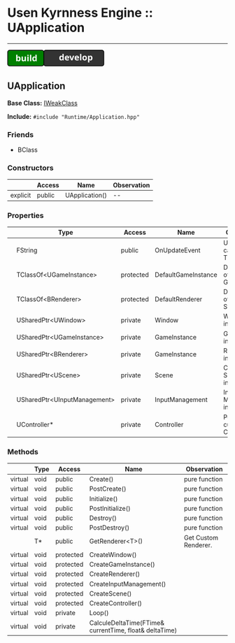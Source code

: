 # Usen Kyrnness Engine :: UApplication
---

[![BuildVersion](https://raw.githubusercontent.com/kleytonslopes/md-asset/main/icons/build/vbuild_dev.svg)](https://github.com/kleytonslopes/md-asset/blob/main/icons/build/vbuild_dev.svg)

## UApplication


**Base Class:** [IWeakClass](../Weaks/i-weakclass.md)

**Include:** ```#include "Runtime/Application.hpp"```

### Friends

- BClass

### Constructors
|          | **Access** | **Name**     | **Observation** |
| --       | --         | --           | --              |
| explicit | public     | UApplication() | --              |

### Properties
|    | **Type**                       | **Access** | **Name**            | **Observation**                  |
| -- | --                             | --         | --                  | --                               |
|    | FString                        | public     | OnUpdateEvent       | Update event called every Tick.  |
|    | TClassOf\<UGameInstance\>      | protected  | DefaultGameInstance | Default class of GameInstance    |
|    | TClassOf\<BRenderer\>          | protected  | DefaultRenderer     | Default class of Renderer System |
|    | USharedPtr\<UWindow\>          | private    | Window              | Window instance.                 |
|    | USharedPtr\<UGameInstance\>    | private    | GameInstance        | Game instance.                   |
|    | USharedPtr\<BRenderer\>        | private    | GameInstance        | Renderer instance.               |
|    | USharedPtr\<UScene\>           | private    | Scene               | Current Scene instance.          |
|    | USharedPtr\<UInputManagement\> | private    | InputManagement     | Input Management instance.       |
|    | UController*                   | private    | Controller          | Pointer to current Controller.   |

### Methods
|          | **Type** | **Access** | **Name**                                               | **Observation**                |
| --       | --       | --         | --                                                     | --                             |
| virtual  | void     | public     | Create()                                               | pure function                  |
| virtual  | void     | public     | PostCreate()                                           | pure function                  |
| virtual  | void     | public     | Initialize()                                           | pure function                  |
| virtual  | void     | public     | PostInitialize()                                       | pure function                  |
| virtual  | void     | public     | Destroy()                                              | pure function                  |
| virtual  | void     | public     | PostDestroy()                                          | pure function                  |
|          | T*       | public     | GetRenderer\<T\>()                                     | Get Custom Renderer.           |
| virtual  | void     | protected  | CreateWindow()                                         |                                |
| virtual  | void     | protected  | CreateGameInstance()                                   |                                |
| virtual  | void     | protected  | CreateRenderer()                                       |                                |
| virtual  | void     | protected  | CreateInputManagement()                                |                                |
| virtual  | void     | protected  | CreateScene()                                          |                                |
| virtual  | void     | protected  | CreateController()                                     |                                |
| virtual  | void     | private    | Loop()                                                 |                                |
| virtual  | void     | private    | CalculeDeltaTime(FTime& currentTime, float& deltaTime) |                                |